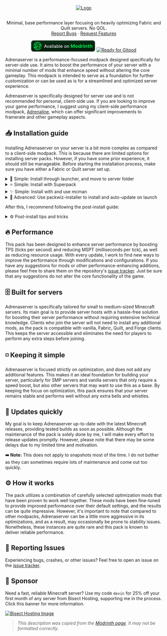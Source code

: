 <div align="center">
  <a href="https://github.com/intergrav/Adrenaserver">
    <img src="https://raw.githubusercontent.com/intergrav/Branding/main/adrenaserver/adrenaserver_text_256h.png" alt="Logo" height="40">
  </a>
  <br />
  <br />
  <p align="center">
    Minimal, base performance layer focusing on heavily optimizing Fabric and Quilt servers. No QOL.
    <br />
    <!---<a href="https://github.com/intergrav/Adrenaline/wiki"><strong>Explore the docs »</strong></a>
    <br />-->
    <a href="https://github.com/intergrav/Adrenaserver/issues">Report Bugs</a>
    ·
    <a href="https://github.com/intergrav/Adrenaserver/issues">Request Features</a>
  </p>
  <a href="https://modrinth.com/modpack/adrenaserver"><img src="https://raw.githubusercontent.com/intergrav/devins-badges/v2/assets/compact/available/modrinth_vector.svg" alt="Available on Modrinth" height="36"></a>
  <a href="https://gitpod.io/from-referrer/"><img src="https://raw.githubusercontent.com/intergrav/devins-badges/v2/assets/compact/supported/gitpod_vector.svg" alt="Ready for Gitpod" height="36"></a>
</div>

Adrenaserver is a performance-focused modpack designed specifically for server-side use. It aims to boost the performance of your server with a minimal number of mods that enhance speed without altering the core gameplay. This modpack is intended to serve as a foundation for further customization or can be used as is for a streamlined and optimized server experience.

Adrenaserver is specifically designed for server use and is not recommended for personal, client-side use. If you are looking to improve your game performance, I suggest using my client-side performance modpack, [Adrenaline](https://modrinth.com/modpack/adrenaline), which can offer significant improvements to framerate and other gameplay aspects.

## 📥 Installation guide

Installing Adrenaserver on your server is a bit more complex as compared to a client-side modpack. This is because there are limited options for installing server packs. However, if you have some prior experience, it should still be manageable. Before starting the installation process, make sure you have either a Fabric or Quilt server set up.

<details>
<summary>
🚀 Simple: Install through launcher, and move to server folder
</summary>

[Check this documentation learn how to download the modpack with a launcher](https://docs.modrinth.com/docs/modpacks/playing_modpacks/).

After you have done that, simply move the `mods` folder and `config` folder that you have downloaded through the launcher to your Fabric/Quilt server folder.

</details>

<details>
<summary>
⭐ Simple: Install with Superpack
</summary>

You can use a useful tool by Gaming32 called Superpack to download this modpack's content and extract it to a folder. Here are the [Superpack releases](https://github.com/Gaming32/Superpack/releases).

</details>

<details>
<summary>
✨ Simple: Install with and use mcman
</summary>

[mcman](https://github.com/ParadigmMC/mcman) is a tool for managing the mods/plugins/configurations of a Minecraft server.

First, install mcman from [releases](https://github.com/ParadigmMC/mcman/releases). To import Adrenaserver while initializing a server, use this command:
```
mcman init --mrpack mr:adrenaserver
```

After initializing and importing the mrpack, run `mcman build` to build the server into the `server/` directory, from which you can call `cd server && sh start.sh` or `cd server && call start.bat`

For more information, check out [mcman's docs](https://github.com/ParadigmMC/mcman/blob/main/DOCS.md).

</details>

<details>
<summary>
🧙 Advanced: Use packwiz-installer to install and auto-update on launch
</summary>

### **I can't stress this enough. Before doing any of this, *be sure to have backups of the server*. You do not want any possible loss of data.**

[packwiz-installer](https://github.com/packwiz/packwiz-installer) is a useful tool that lets you automatically install and update a modpack through the `pack.toml` file of that pack.

Some server hosts may let you set a command that runs before the server actually starts. It's called a pre-launch command. I can't exactly help if you are using an external server provider as many don't support pre-launch commands or require you to supply your own jar file that will run the command.

First, you need to install `packwiz-installer-bootstrap` from [here](https://github.com/packwiz/packwiz-installer-bootstrap/releases). After that, move it to the same folder as your server's Fabric/Quilt loader jar. This will usually be the root of the server.

Change `fabric` to `quilt` in the link if needed. You may also change the MC version of the modpack ([available versions only](https://github.com/intergrav/adrenaserver/tree/main/versions)).
```
java -jar packwiz-installer-bootstrap.jar -g -s server https://raw.githack.com/intergrav/Adrenaserver/main/versions/fabric/1.19.2/pack.toml
```

If you are running this server through a batch file or something like that, you can add this command before your server's launch command and it should work just fine.

*Having trouble? Join my Discord server and I may be able to help you. There's always the [packwiz wiki](https://packwiz.infra.link/tutorials/installing/packwiz-installer/#using-a-modpack-with-a-server) and [packwiz Discord server](https://discord.gg/DcSkRF4) aswell.*

</details>

After this, I recommend following the post-install guide:

<details>
<summary>
⚙ Post-install tips and tricks
</summary>

### Pre-loading chunks

I highly recommend pre-loading your chunks so that you can prevent lag when players generate new ones. Chunky is included in Adrenaserver as of 1.2.4, here are a few basic commands to pre-load with the mod. **Keep in mind that pre-loading can take quite a long time, and you should probably do it when people aren't online**.

ℹ️ You **must** install [Chunky](https://modrinth.com/project/chunky) to do this.

Choose the world, replacing `minecraft:overworld` with the corresponding world:
```markdown
chunky world minecraft:overworld
```

Choose the radius to pre-load, replacing 2500 with how much you want to do:
```markdown
chunky radius 2500
```

After choosing the world and the radius, start pre-loading:
```markdown
chunky start
```

### Extra mods

These mods are not included to keep Adrenaserver lightweight and small. However, you may want them:
- [Spark](https://modrinth.com/mod/spark) for profiling, monitoring and more
- [Simply No Report](https://modrinth.com/mod/simply-no-report) or [No Chat Reports](https://modrinth.com/mod/no-chat-reports) to prevent chat reports

</details>

## 🔥 Performance

This pack has been designed to enhance server performance by boosting TPS (ticks per second) and reducing MSPT (milliseconds per tick), as well as reducing resource usage. With every update, I work to find new ways to improve the performance through modifications and configurations. If you have any suggestions for mods or other performance-enhancing additions, please feel free to share them on the repository's [issue tracker](https://github.com/intergrav/Adrenaserver/issues). Just be sure that any suggestions do not alter the core functionality of the game.

## 🗄️ Built for servers

Adrenaserver is specifically tailored for small to medium-sized Minecraft servers. Its main goal is to provide server hosts with a hassle-free solution for boosting their server performance without requiring extensive technical knowledge. Clients who join the server will not need to install any additional mods, as the pack is compatible with vanilla, Fabric, Quilt, and Forge clients. This keeps the server accessible and eliminates the need for players to perform any extra steps before joining.

## ◽ Keeping it simple

Adrenaserver is focused strictly on optimization, and does not add any additional features. This makes it an ideal foundation for building your server, particularly for SMP servers and vanilla servers that only require a speed boost, but also other servers that may want to use this as a base. By keeping the focus on optimization, this pack ensures that your server remains stable and performs well without any extra bells and whistles.

## 🔄️ Updates quickly

My goal is to keep Adrenaserver up-to-date with the latest Minecraft releases, providing tested builds as soon as possible. Although the maintenance of the pack is solely done by me, I will make every effort to release updates promptly. However, please note that there may be some delays due to my limited time and motivation.

**➡️ Note:** This does not apply to snapshots most of the time. I do not bother as they can sometimes require lots of maintenance and come out too quickly.

## ⚙️ How it works

The pack utilizes a combination of carefully selected optimization mods that have been proven to work well together. These mods have been fine-tuned to provide improved performance over their default settings, and the results can be quite impressive. However, it's important to note that compared to other modpacks, Adrenaserver can be a little more aggressive in its optimizations, and as a result, may occasionally be prone to stability issues. Nonetheless, these instances are quite rare and this pack is known to deliver reliable performance.

## 🐛 Reporting Issues

Experiencing bugs, crashes, or other issues? Feel free to open an issue on the [issue tracker](https://github.com/intergrav/Adrenaserver/issues).

## 🍉 Sponsor
Need a fast, reliable Minecraft server? Use my code `devin` for 25% off your first month of any server from Bisect Hosting, supporting me in the process. Click this banner for more information.

[![Bisect Hosting Image](https://www.bisecthosting.com/partners/custom-banners/444cf491-d49c-4b9a-8b2d-250593122b7e.webp)](https://www.bisecthosting.com/devin)

> *This description was copied from the [Modrinth page](https://modrinth.com/modpack/adrenaserver). It may not be formatted correctly.*
